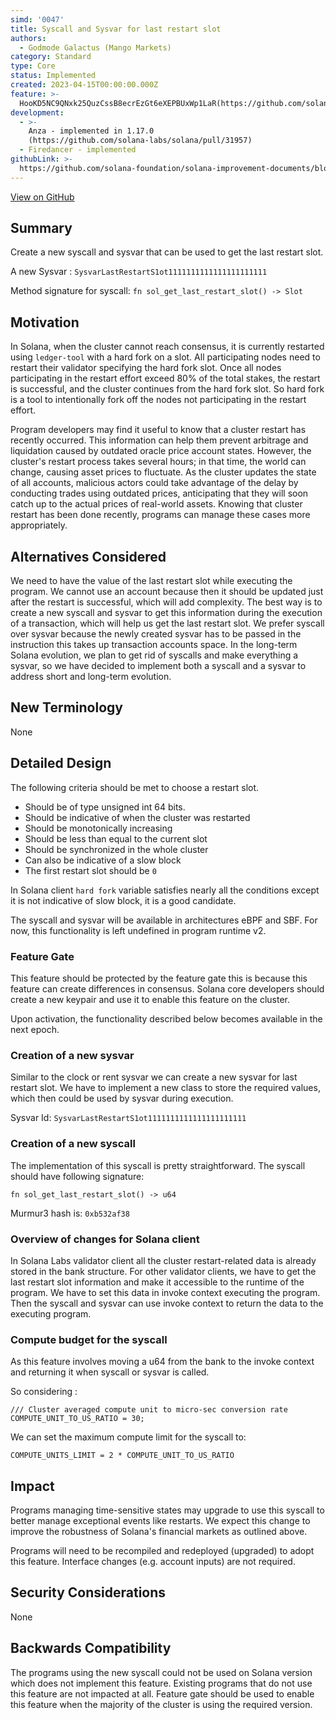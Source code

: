 ```yaml
---
simd: '0047'
title: Syscall and Sysvar for last restart slot
authors:
  - Godmode Galactus (Mango Markets)
category: Standard
type: Core
status: Implemented
created: 2023-04-15T00:00:00.000Z
feature: >-
  HooKD5NC9QNxk25QuzCssB8ecrEzGt6eXEPBUxWp1LaR(https://github.com/solana-labs/solana/issues/32177)
development:
  - >-
    Anza - implemented in 1.17.0
    (https://github.com/solana-labs/solana/pull/31957)
  - Firedancer - implemented
githubLink: >-
  https://github.com/solana-foundation/solana-improvement-documents/blob/main/proposals/0047-anything.md
---
```

[View on GitHub](https://github.com/solana-foundation/solana-improvement-documents/blob/main/proposals/0047-anything.md)


## Summary

Create a new syscall and sysvar that can be used to get the last restart slot.

A new Sysvar :
`SysvarLastRestartS1ot1111111111111111111111`

Method signature for syscall:
`fn sol_get_last_restart_slot() -> Slot`

## Motivation

In Solana, when the cluster cannot reach consensus, it is currently restarted
using `ledger-tool` with a hard fork on a slot. All participating nodes need to
restart their validator specifying the hard fork slot. Once all nodes
participating in the restart effort exceed 80% of the total stakes, the restart
is successful, and the cluster continues from the hard fork slot. So hard fork
is a tool to intentionally fork off the nodes not participating in the restart
effort.

Program developers may find it useful to know that a cluster restart has
recently occurred. This information can help them prevent arbitrage and
liquidation caused by outdated oracle price account states. However, the
cluster's restart process takes several hours; in that time, the world can
change, causing asset prices to fluctuate. As the cluster updates the state of
all accounts, malicious actors could take advantage of the delay by conducting
trades using outdated prices, anticipating that they will soon catch up to the
actual prices of real-world assets. Knowing that cluster restart has been done
recently, programs can manage these cases more appropriately.

## Alternatives Considered

We need to have the value of the last restart slot while executing the program.
We cannot use an account because then it should be updated just after the
restart is successful, which will add complexity. The best way is to create a
new syscall and sysvar to get this information during the execution of a
transaction, which will help us get the last restart slot. We prefer syscall
over sysvar because the newly created sysvar has to be passed in the instruction
this takes up transaction accounts space. In the long-term Solana evolution, we
plan to get rid of syscalls and make everything a sysvar, so we have decided to
implement both a syscall and a sysvar to address short and long-term evolution.

## New Terminology

None

## Detailed Design

The following criteria should be met to choose a restart slot.

* Should be of type unsigned int 64 bits.
* Should be indicative of when the cluster was restarted
* Should be monotonically increasing
* Should be less than equal to the current slot
* Should be synchronized in the whole cluster
* Can also be indicative of a slow block
* The first restart slot should be `0`

In Solana client `hard fork` variable satisfies nearly all the conditions except
it is not indicative of slow block, it is a good candidate.

The syscall and sysvar will be available in architectures eBPF and SBF.
For now, this functionality is left undefined in program runtime v2.

### Feature Gate

This feature should be protected by the feature gate this is because this
feature can create differences in consensus. Solana core developers should
create a new keypair and use it to enable this feature on the cluster.

Upon activation, the functionality described below becomes available in the next
epoch.

### Creation of a new sysvar

Similar to the clock or rent sysvar we can create a new sysvar for last restart
slot. We have to implement a new class to store the required values, which then
could be used by sysvar during execution.

Sysvar Id: `SysvarLastRestartS1ot1111111111111111111111`

### Creation of a new syscall

The implementation of this syscall is pretty straightforward. The syscall should
have following signature:

`fn sol_get_last_restart_slot() -> u64`

Murmur3 hash is: `0xb532af38`

### Overview of changes for Solana client

In Solana Labs validator client all the cluster restart-related data is already
stored in the bank structure. For other validator clients, we have to get the
last restart slot information and make it accessible to the runtime of the
program. We have to set this data in invoke context executing the program. Then
the syscall and sysvar can use invoke context to return the data to the
executing program.

### Compute budget for the syscall

As this feature involves moving a u64 from the bank to the invoke context and
returning it when syscall or sysvar is called.

So considering :

```
/// Cluster averaged compute unit to micro-sec conversion rate
COMPUTE_UNIT_TO_US_RATIO = 30;
```

We can set the maximum compute limit for the syscall to:

```
COMPUTE_UNITS_LIMIT = 2 * COMPUTE_UNIT_TO_US_RATIO
```

## Impact

Programs managing time-sensitive states may upgrade to use this syscall to
better manage exceptional events like restarts. We expect this change to improve
the robustness of Solana's financial markets as outlined above.

Programs will need to be recompiled and redeployed (upgraded) to adopt this
feature. Interface changes (e.g. account inputs) are not required.

## Security Considerations

None

## Backwards Compatibility

The programs using the new syscall could not be used on Solana version which
does not implement this feature. Existing programs that do not use this feature
are not impacted at all. Feature gate should be used to enable this feature when
the majority of the cluster is using the required version.
